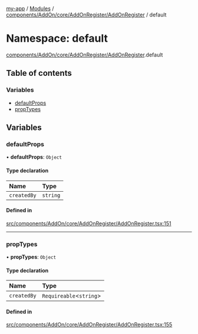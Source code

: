 [my-app](../README.md) / [Modules](../modules.md) / [components/AddOn/core/AddOnRegister/AddOnRegister](components_AddOn_core_AddOnRegister_AddOnRegister.md) / default

# Namespace: default

[components/AddOn/core/AddOnRegister/AddOnRegister](components_AddOn_core_AddOnRegister_AddOnRegister.md).default

## Table of contents

### Variables

- [defaultProps](components_AddOn_core_AddOnRegister_AddOnRegister.default.md#defaultprops)
- [propTypes](components_AddOn_core_AddOnRegister_AddOnRegister.default.md#proptypes)

## Variables

### defaultProps

• **defaultProps**: `Object`

#### Type declaration

| Name | Type |
| :------ | :------ |
| `createdBy` | `string` |

#### Defined in

[src/components/AddOn/core/AddOnRegister/AddOnRegister.tsx:151](https://github.com/Nitya-Pasrija/talawa-admin/blob/a743224/src/components/AddOn/core/AddOnRegister/AddOnRegister.tsx#L151)

___

### propTypes

• **propTypes**: `Object`

#### Type declaration

| Name | Type |
| :------ | :------ |
| `createdBy` | `Requireable`<`string`\> |

#### Defined in

[src/components/AddOn/core/AddOnRegister/AddOnRegister.tsx:155](https://github.com/Nitya-Pasrija/talawa-admin/blob/a743224/src/components/AddOn/core/AddOnRegister/AddOnRegister.tsx#L155)
